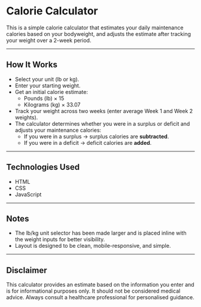 # Calorie Calculator

This is a simple calorie calculator that estimates your daily maintenance calories based on your bodyweight, and adjusts the estimate after tracking your weight over a 2-week period.

---

## How It Works

- Select your unit (lb or kg).
- Enter your starting weight.
- Get an initial calorie estimate:
  - Pounds (lb) × 15
  - Kilograms (kg) × 33.07
- Track your weight across two weeks (enter average Week 1 and Week 2 weights).
- The calculator determines whether you were in a surplus or deficit and adjusts your maintenance calories:
  - If you were in a surplus → surplus calories are **subtracted**.
  - If you were in a deficit → deficit calories are **added**.

---

## Technologies Used

- HTML
- CSS
- JavaScript

---

## Notes

- The lb/kg unit selector has been made larger and is placed inline with the weight inputs for better visibility.
- Layout is designed to be clean, mobile-responsive, and simple.

---

## Disclaimer

This calculator provides an estimate based on the information you enter and is for informational purposes only. It should not be considered medical advice. Always consult a healthcare professional for personalised guidance.
